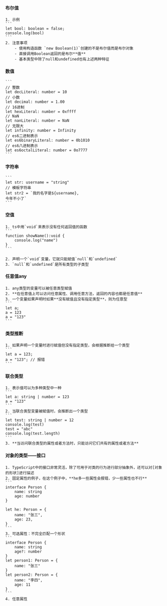 #### 布尔值

    1. 示例
    ```
    let bool: boolean = false;
    console.log(bool)
    ```
    2. 注意事项
        - 使用构造函数 `new Boolean(1)`创建的不是布尔值而是布尔对象
        - 直接调用Boolean返回的是布尔**值**
        - 基本类型中除了null和undefined也有上述两种特征

#### 数值

    ```
    // 整数
    let decLiteral: number = 10
    // 小数
    let decimal: number = 1.00
    // 16进制
    let hexLiteral: number = 0xffff
    // NaN
    let nanLiteral: number = NaN
    // 无限大
    let infinity: number = Infinity
    // es6二进制表示
    let es6binaryLiteral: number = 0b1010
    // es6八进制表示
    let es6octalLiteral: number = 0o7777
    ```

#### 字符串

    ```
    let str: username = "string"
    // 模板字符串
    let str2 = `我的名字是${username},
    今年不小了`
    ```

#### 空值

    1. ts中用`void`来表示没有任何返回值的函数
    ```
    function showName():void {
        console.log("name")
    }
    ```

    2. 声明一个`void`变量，它就只能赋值`null`和`undefined`
    3. `null`和`undefined`是所有类型的子类型

#### 任意值any

    1. any类型的变量可以被任意类型赋值
    2. **在任意值上可以访问任意属性、调用任意方法，返回的内容也都是任意值**
    3. 一个变量如果声明时如果**没有赋值且没有指定类型**，则为任意型
    ```
    let a;
    a = 123
    a = "123"
    ```

#### 类型推断

    1. 如果声明一个变量时进行赋值但没有指定类型，会根据推断给一个类型
    ```
    let a = 123;
    a = "123"; // 报错
    ```

#### 联合类型

    1. 表示值可以为多种类型中一种
    ```
    let a: string | number = 123
    a = "123"
    ```
    2. 当联合类型变量被赋值时，会推断出一个类型
    ```
    let test: string | number = 12
    console.log(test)
    test = "abc"
    console.log(test.length)
    ```
    3. **当访问联合类型的属性或者方法时，只能访问它们共有的属性或者方法**

#### 对象的类型——接口

    1. TypeScript中的接口非常灵活，除了可用于对类的行为进行部分抽象外，还可以对[对象的形状]进行描述
    2. 固定属性的例子，在这个例子中，**he多一些属性会报错，少一些属性也不行**
    ```
    interface Person {
        name: string
        age: number
    }

    let he: Person = {
        name: "张三",
        age: 23,
    }
    ```
    3. 可选属性：不完全匹配一个形状
    ```
    interface Person {
        name: string
        age?: number
    }
    let person1: Person = {
        name: "张三"
    }
    let person2: Person = {
        name: "李四",
        age: 11
    }
    ```
    4. 任意属性
    
    
    